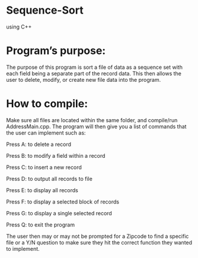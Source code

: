 # Sequence-Sort
using C++

# Program’s purpose:
The purpose of this program is sort a file of data as a sequence set with each field being a separate part of the record data. This then allows the user to delete, modify, or create new file data into the program. 

# How to compile:
Make sure all files are located within the same folder, and compile/run AddressMain.cpp.  The program will then give you a list of commands that the user can implement such as:

Press A: to delete a record

Press B: to modify a field within a record

Press C: to insert a new record

Press D: to output all records to file

Press E: to display all records

Press F: to display a selected block of records

Press G: to display a single selected record

Press Q: to exit the program


The user then may or may not be prompted for a Zipcode to find a specific file or a Y/N question to make sure they hit the correct function they wanted to implement. 
